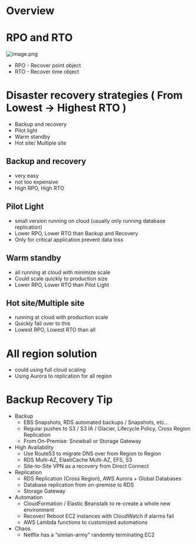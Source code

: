 # Overview

# RPO and RTO

![image.png](AWS%20Solution%20Architect%20188d3d175d2380879d8cf4a10c1b974c/SAA-C03%20Notes/Overview%20198d3d175d238062bd4edc59cced5fd4/image.png)

- RPO - Recover point object
- RTO - Recover time object

# Disaster recovery strategies ( From Lowest → Highest RTO )

- Backup and recovery
- Pilot light
- Warm standby
- Hot site/ Multiple site

## Backup and recovery

- very easy
- not too expensive
- High RPO, High RTO

## Pilot Light

- small version running on cloud (usually only running database replication)
- Lower RPO, Lower RTO than Backup and Recovery
- Only for critical application prevent data loss

## Warm standby

- all running at cloud with minimize scale
- Could scale quickly to production size
- Lower RPO, Lower RTO than Pilot Light

## Hot site/Multiple site

- running at cloud with production scale
- Quickly fail over to this
- Lowest RPO, Lowest RTO than all

# All region solution

- could using full cloud scaling
- Using Aurora to replication for all region

# Backup Recovery Tip

- Backup
    - EBS Snapshots, RDS automated backups / Snapshots, etc…
    - Regular pushes to S3 / S3 IA / Glacier, Lifecycle Policy, Cross Region Replication
    - From On-Premise: Snowball or Storage Gateway
- High Availability
    - Use Route53 to migrate DNS over from Region to Region
    - RDS Multi-AZ, ElastiCache Multi-AZ, EFS, S3
    - Site-to-Site VPN as a recovery from Direct Connect
- Replication
    - RDS Replication (Cross Region), AWS Aurora + Global Databases
    - Database replication from on-premise to RDS
    - Storage Gateway
- Automation
    - CloudFormation / Elastic Beanstalk to re-create a whole new environment
    - Recover/ Reboot EC2 instances with CloudWatch if alarms fail
    - AWS Lambda functions to customized automations
- Chaos
    - Netflix has a “simian-army” randomly terminating EC2